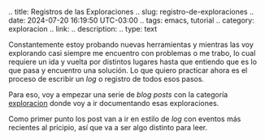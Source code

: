 .. title: Registros de las Exploraciones
.. slug: registro-de-exploraciones
.. date: 2024-07-20 16:19:50 UTC-03:00
.. tags: emacs, tutorial
.. category: exploracion
.. link: 
.. description: 
.. type: text


Constantemente estoy probando nuevas herramientas y mientras las voy explorando casi siempre me encuentro
con problemas o me trabo, lo cual requiere un ida y vuelta por distintos lugares hasta que entiendo
que es lo que pasa y encuentro una solución. Lo que quiero practicar ahora es el proceso de escribir
un *log* o registro de todos esos pasos.

Para eso, voy a empezar una serie de *blog posts* con la categoría [exploracion]()
donde voy a ir documentando esas exploraciones.

Como primer punto los post van a ir en estilo de *log* con eventos más recientes al pricipio,
así que va a ser algo distinto para leer. 